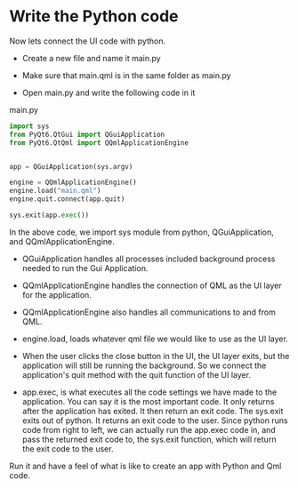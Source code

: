 # Write the Python code

Now lets connect the UI code with python.

* Create a new file and name it main.py

* Make sure that main.qml is in the same folder as main.py

* Open main.py and write the following code in it

main.py

```python
import sys
from PyQt6.QtGui import QGuiApplication
from PyQt6.QtQml import QQmlApplicationEngine


app = QGuiApplication(sys.argv)

engine = QQmlApplicationEngine()
engine.load("main.qml")
engine.quit.connect(app.quit)

sys.exit(app.exec())
```

In the above code, we import sys module from python, QGuiApplication, and QQmlApplicationEngine.

* QGuiApplication handles all processes included background process needed to run the Gui Application.

* QQmlApplicationEngine handles the connection of QML as the UI layer for the application.

* QQmlApplicationEngine also handles all communications to and from QML.

* engine.load, loads whatever qml file we would like to use as the UI layer.

* When the user clicks the close button in the UI, the UI layer exits, but the application will still be running the background. So we connect the application's quit method with the quit function of the UI layer.

* app.exec, is what executes all the code settings we have made to the application. You can say it is the most important code. It only returns after the application has exited. It then return an exit code. The sys.exit exits out of python. It returns an exit code to the user. Since python runs code from right to left, we can actually run the app.exec code in, and pass the returned exit code to, the sys.exit function, which will return the exit code to the user.

Run it and have a feel of what is like to create an app with Python and Qml code.
